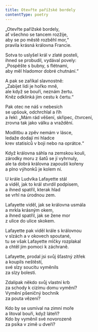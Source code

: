 ```yaml
---
title: Otevřte pařížské bordely
contentType: poetry
---
```


<section>

„Otevřte pařížské bordely,  
ať všechno se tancem rozžije,  
aby se po městě rozběhl mor,“  
pravila krásná královna Francie.

Sotva to uslyšel král v zlaté posteli,  
ihned se probudil, vydával povely:  
„Pospěšte s bubny, s flétnami,  
aby měl hladomor dobré chutnání.“

A pak se zaříkal slavnostně:  
„Zabíjet lidi je hořko mně,  
ale když se bouří, neznám žertu.  
Kněz odklinká jim cestu k čertu.“

Pak otec ne náš v nebesích  
se upšouk, odchrchlal a říh  
a řekl: „Mám rád věšení, skřipec, čtvrcení,  
zrovna tak jako válku a vraždění.

Modlitbu a zpěv nemám v lásce,  
ledaže dodají mi hladce  
krev statisíců v boji nebo na oprátce.“

Když královna sáhla na zemskou kouli,  
zárodky moru z šatů se jí vyhrnuly,  
ale ta dobrá královna zapouští kořeny  
a plno výhonků je kolem ní.

U krále Ludvíka Lafayette stál  
a viděl, jak to král stvrdil podpisem,  
a ihned spatřil, kterak hlad  
se vrhl na úrodnou zem.

Lafayette viděl, jak se královna usmála  
a mrkla krásným okem,  
a ihned spatřil, jak se žene mor  
z ulice do ulice skokem.

Lafayette pak viděl krále s královnou  
v slzách a v okovech spoutané,  
tu se však Lafayette mlčky rozplakal  
a chtěl jim pomoci k záchraně.

Lafayette, prodal jsi svůj šťastný zítřek  
a koupils neštěstí,  
své slzy soucitu vyměnils  
za slzy bolesti.

Zdalipak někdo svůj vlastní krb  
za schody k cizímu domu vymění?  
Vymění pšeničný bochník  
za pouta vězení?

Kdo by se usmíval na zimní moře  
a litoval bouři, když láteří?  
Kdo by vyměnil své novorozeně  
za psíka v zimě u dveří?

</section>

